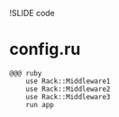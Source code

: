 !SLIDE code
# config.ru

    @@@ ruby
		use Rack::Middleware1
		use Rack::Middleware2
		use Rack::Middleware3
		run app
